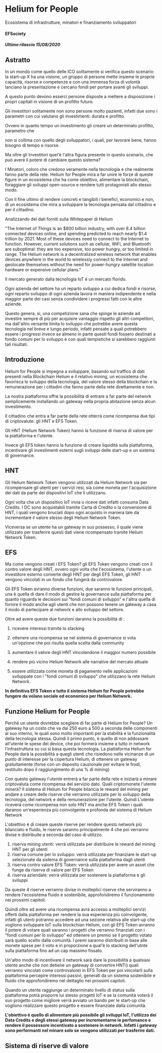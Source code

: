 # Helium for People
Ecosistema di infrastrutture, minatori e finanziamento sviluppatori


#### EFSociety
##### Ultimo rilascio 15/08/2020

## Astratto
In un mondo come quello delle ICO solitamente si verifica questo scenario: la start-up X ha una visione, un gruppo di persone mette insieme le proprie capacità, risorse e competenze e con una immensa forza di volontà lanciano la presentazione e cercano fondi per portare avanti gli sviluppi.

A questo punto devono esserci persone disposte a mettere a disposizione i propri capitali in visione di un profitto futuro.

Gli investitori solitamente non sono persone molto pazienti, infatti due sono i parametri con cui valutano gli investimenti: durata e profitto.

Ovvero in quanto tempo un investimento gli creare un determinato profitto, parametro che

non si collima con quello degli sviluppatori, i quali, per lavorare bene, hanno bisogno di tempo e risorse.

Ma oltre gli Investitori quel'è l'altra figura presente in questo scenario, che può avere il potere di cambiare questo sistema?

I Minatori, coloro che credono veramente nella tecnologia e che realmente fanno parte della rete.
Helium for People mira a far unire le forze di queste figure in un ecosistema che ha come obiettivo, alimentare la blockchain, foraggiare gli sviluppi open-source e rendere tutti protagonisti allo stesso modo.

Con il fine ultimo di rendere concreti e tangibili i benefici, economici e non, di un ecosistema che mira a sviluppare la tecnologia pensata dal cittadino e per il cittadino.

Analizzando dei dati forniti sulla Whitepaper di Helium

"The Internet of Things is an $800 billion industry, with over 8.4 billion connected devices online, and spending predicted to reach nearly $1.4 trillion by 2021.
Most of these devices need to connect to the Internet to function. However, current solutions such as cellular, WiFi, and Bluetooth are suboptimal: they are too expensive, too power hungry, or too limited in range. The Helium network is a decentralized wireless network that enables devices anywhere in the world to wirelessly connect to the Internet and geolocate themselves without the need for power-hungry satellite location hardware or expensive cellular plans."

Il mercato generato dalla tecnologia IoT è un mercato florido.

Ogni azienda del settore ha un reparto sviluppo a cui dedica fondi e risorse, ogni reparto sviluppo di ogni azienda lavora in maniera indipendente e nella maggior parte dei casi senza condividere i progressi fatti con le altre aziende.

Questo genera, si, una competizione sana che spinge le aziende ad investire sempre di più per acquisire vantaggio rispetto gli altri competitori, ma dall'altro versante limita lo sviluppo che potrebbe avere questa tecnologia nel breve e lungo periodo, infatti pensate a quali potrebbero essere i progressi invece se almeno in parte questi fondi fossero destinati a fondo comuni per lo sviluppo e con quali tempistiche si sarebbero raggiunti tali risultati.

## Introduzione
Helium for People si impegna a sviluppare, basando sul traffico di dati presenti nella Blockchain Helium e il relativo mining, un ecosistema che favorisca lo sviluppo della tecnologia, del valore stesso della blockchain e la remunerazione per i cittadini che fanno parte della rete direttamente e non.

La nostra piattaforma offre la possibilità di entrare a far parte del network semplicemente installando un gateway nella propria abitazione senza alcun investimento.

Il cittadino che entra a far parte della rete otterrà come ricompensa due tipi di criptovalute: gli HNT e EFS Token.

Gli HNT (Helium Network Token) hanno la funzione di riserva di valore per la piattaforma e l'utente.

Invece gli EFS token hanno la funzione di creare liquidità sulla piattaforma, incentivare gli investimenti esterni sugli sviluppi delle start-up e un sistema di governance.

## HNT
Gli Helium Network Token vengono utilizzati da Helium Network sia per ricompensare gli utenti per i servizi resi, sia come moneta per l'acquisizione dei dati da parte dei dispositivi IoT che li utilizzano.

Ogni volta che un dispositivo IoT invia o riceve dati infatti consuma Data Credits.
I DC sono acquistabili tramite Carta di Credito o la conversione di HNT, i quali vengono bruciati dopo ogni acquisto in maniera tale da incrementare il valore stesso degli Helium Network Token.

Viceversa se un utente ha un gateway in suo possesso, il quale viene utilizzato per trasferire questi dati viene ricompensato tramite Helium Network Token.

## EFS
Ma come vengono creati i EFS Token? gli EFS Token vengono creati con il contro valore degli HNT, ovvero ogni volta che l'ecosistema, l'utente o un investitore esterno converte degli HNT per degli EFS Token, gli HNT vengono vincolati in un fondo che fungerà da controvalore.

Gli EFS Token avranno diverse funzioni, due saranno le funzioni principali, una è quella di dare il modo di gestire la governance sulla piattaforma per quanto riguarda le decisioni sui "fondi comuni di sviluppo" e l'altra quella di fornire il modo anche agli utenti che non possono tenere un gateway a casa il modo di partecipare al network e allo sviluppo del settore.

Oltre ad avere queste due funzioni daranno la possibilità di :

1. ricevere interessi tramite lo stacking

2. ottenere una ricompensa se nel sistema di governance si vota un'opzione che poi risulta quella scelta dalla community

3. aumentare il valore degli HNT vincolandone il maggior numero possibile

4. rendere più vicino Helium Network alle narrative del mercato attuale

5. essere utilizzata come moneta di pagamento nelle applicazioni sviluppate con i "fondi comuni di sviluppo" che utilizzano la rete Helium Network.

**In definitiva EFS Token e tutto il sistema Helium for People potrebbe fungere da volano sociale ed economico per Helium Network.**

## Funzione Helium for People 
Perchè un utente dovrebbe scegliere di far parte di Helium for People?
Un gateway ha un costo che va dai 250 euro a 500 a seconda delle componenti al suo interno, le quali sono molto importanti per la stabilità e la funzionalità della tecnologia stessa.
Quindi il primo punto, è quello di non addossare all'utente le spese del device, che poi formerà insieme a tutto in network l'infrastruttura su cui si basa questa tecnologia.
La piattaforma Helium for People darà la possibilità a quegli utenti che risiedono nelle vicinanze di un punto di interesse per la copertura Helium, di ottenere un gateway gratuitamente (forse con un deposito cauzionale per evitare le frodi, restituito dopo il raggiungimento di una % di mining)

Con questo gateway l'utente entrerà a far parte della rete e iniziarà a minare criptovaluta come ricompensa del servizio dato. Quali criptomonete l'utente minerà?
Il sistema di Helium for People bilancia le reward del mining per andare a creare delle riserve che verranno utilizzate per lo sviluppo della tecnologia, del network e della remunerazione per l'utente.
Quindi L'utente riceverà come ricompensa non solo HNT ma anche EFS Token i quali daranno un'esperienza più coinvolgente e profonda del sistema di Helium Network 

L'obiettivo è di creare queste riserve per rendere questo network più bilanciato e fluido, le riserve saranno principalmente 4 che poi verranno divise e distribuite a seconda del caso di utilizzo.

1) riserva mining utenti: verrà utilizzata per distribuire le reward del mining HNT per gli utenti
2) riserva comune per lo sviluppo: verrà utilizzata per finanziare le start-up selezionate da sistema di governance sulla piattaforma dagli utenti
3) riserva contro valore EFS Token: verrà utilizzata per avere un asset che funge da riserva di valore per EFS Token
4) riserva aziendale: verrà utilizzata per sostenere la piattaforma e gli sviluppi

Da queste 4 riserve verranno divise in molteplici riserve che serviranno a rendere l'ecosistema fluido e sostenibile, approfondiremo il funzionamento nei prossimi capitoli.

Quindi oltre ad avere una ricompensa avrà accesso a molteplici servizi offerti dalla piattaforma per rendere la sua esperienza più coinvolgente, infatti gli utenti potranno accedere ad una sezione relativa alle start-up che vogliono sviluppare IoT sulla blockchian Helium, con gli EFS Token avranno il potere di votare quali saranno i progetti che verranno finanziati con i "fondi comuni per lo sviluppo" ed ottenere un premio se il progetto votato sarà quello scelto dalla comunità.
I premi saranno distribuiti in base alle monete spese per il voto e in proporzione a qual'è lo stacking dell'utnte sulla piattaforma fino ad un cap massimo fissato.

Un'altro modo di incentivare il network sarà dare la possibilità a qualsiasi utente anche che non detiene un gateway di convertire HNT(i quali verranno vincolati come controvalore) in EFS Token per poi vincolarli sulla piattaforma percepire interessi passivi, generati da un sistema sostenibile e fluido che approfondiremo nel dettaglio nei prossimi capitoli.

Quando un utente raggiunge un determinato livello di status sulla piattaforma potrà proporre lui stesso progetti IoT e se la comunità voterà il suo progetto come migliore verrà avviato un bando per le start-up che vogliono realizzare questo progetto e essere finanziate dalla comunità.

**L'obiettivo è quello di alimentare più possibile gli sviluppi IoT, l'utilizzo dei Data Credits e degli stessi gateway per incrementarne le perfomance e rendere il possessore incentivato a sostenere in network. Infatti i gateway sono performanti nel minare solo se vengono utilizzati per trasferire dati.**

## Sistema di riserve di valore










